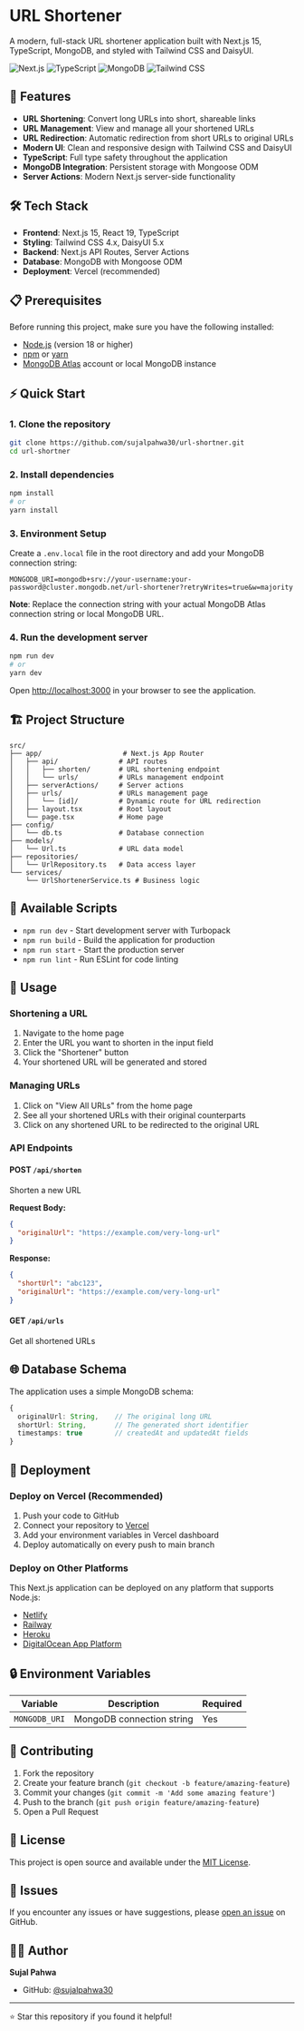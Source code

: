 # URL Shortener

A modern, full-stack URL shortener application built with Next.js 15, TypeScript, MongoDB, and styled with Tailwind CSS and DaisyUI.

![Next.js](https://img.shields.io/badge/Next.js-15.4.6-black?style=flat-square&logo=next.js)
![TypeScript](https://img.shields.io/badge/TypeScript-5.x-blue?style=flat-square&logo=typescript)
![MongoDB](https://img.shields.io/badge/MongoDB-Atlas-green?style=flat-square&logo=mongodb)
![Tailwind CSS](https://img.shields.io/badge/Tailwind_CSS-4.x-38B2AC?style=flat-square&logo=tailwind-css)

## 🚀 Features

- **URL Shortening**: Convert long URLs into short, shareable links
- **URL Management**: View and manage all your shortened URLs
- **URL Redirection**: Automatic redirection from short URLs to original URLs
- **Modern UI**: Clean and responsive design with Tailwind CSS and DaisyUI
- **TypeScript**: Full type safety throughout the application
- **MongoDB Integration**: Persistent storage with Mongoose ODM
- **Server Actions**: Modern Next.js server-side functionality

## 🛠️ Tech Stack

- **Frontend**: Next.js 15, React 19, TypeScript
- **Styling**: Tailwind CSS 4.x, DaisyUI 5.x
- **Backend**: Next.js API Routes, Server Actions
- **Database**: MongoDB with Mongoose ODM
- **Deployment**: Vercel (recommended)

## 📋 Prerequisites

Before running this project, make sure you have the following installed:

- [Node.js](https://nodejs.org/) (version 18 or higher)
- [npm](https://www.npmjs.com/) or [yarn](https://yarnpkg.com/)
- [MongoDB Atlas](https://www.mongodb.com/atlas) account or local MongoDB instance

## ⚡ Quick Start

### 1. Clone the repository

```bash
git clone https://github.com/sujalpahwa30/url-shortner.git
cd url-shortner
```

### 2. Install dependencies

```bash
npm install
# or
yarn install
```

### 3. Environment Setup

Create a `.env.local` file in the root directory and add your MongoDB connection string:

```env
MONGODB_URI=mongodb+srv://your-username:your-password@cluster.mongodb.net/url-shortener?retryWrites=true&w=majority
```

**Note**: Replace the connection string with your actual MongoDB Atlas connection string or local MongoDB URL.

### 4. Run the development server

```bash
npm run dev
# or
yarn dev
```

Open [http://localhost:3000](http://localhost:3000) in your browser to see the application.

## 🏗️ Project Structure

```
src/
├── app/                    # Next.js App Router
│   ├── api/               # API routes
│   │   ├── shorten/       # URL shortening endpoint
│   │   └── urls/          # URLs management endpoint
│   ├── serverActions/     # Server actions
│   ├── urls/              # URLs management page
│   │   └── [id]/          # Dynamic route for URL redirection
│   ├── layout.tsx         # Root layout
│   └── page.tsx           # Home page
├── config/
│   └── db.ts              # Database connection
├── models/
│   └── Url.ts             # URL data model
├── repositories/
│   └── UrlRepository.ts   # Data access layer
└── services/
    └── UrlShortenerService.ts # Business logic
```

## 🔧 Available Scripts

- `npm run dev` - Start development server with Turbopack
- `npm run build` - Build the application for production
- `npm run start` - Start the production server
- `npm run lint` - Run ESLint for code linting

## 📱 Usage

### Shortening a URL

1. Navigate to the home page
2. Enter the URL you want to shorten in the input field
3. Click the "Shortener" button
4. Your shortened URL will be generated and stored

### Managing URLs

1. Click on "View All URLs" from the home page
2. See all your shortened URLs with their original counterparts
3. Click on any shortened URL to be redirected to the original URL

### API Endpoints

#### POST `/api/shorten`
Shorten a new URL

**Request Body:**
```json
{
  "originalUrl": "https://example.com/very-long-url"
}
```

**Response:**
```json
{
  "shortUrl": "abc123",
  "originalUrl": "https://example.com/very-long-url"
}
```

#### GET `/api/urls`
Get all shortened URLs

## 🌐 Database Schema

The application uses a simple MongoDB schema:

```typescript
{
  originalUrl: String,    // The original long URL
  shortUrl: String,       // The generated short identifier
  timestamps: true        // createdAt and updatedAt fields
}
```

## 🚀 Deployment

### Deploy on Vercel (Recommended)

1. Push your code to GitHub
2. Connect your repository to [Vercel](https://vercel.com)
3. Add your environment variables in Vercel dashboard
4. Deploy automatically on every push to main branch

### Deploy on Other Platforms

This Next.js application can be deployed on any platform that supports Node.js:

- [Netlify](https://netlify.com)
- [Railway](https://railway.app)
- [Heroku](https://heroku.com)
- [DigitalOcean App Platform](https://www.digitalocean.com/products/app-platform)

## 🔒 Environment Variables

| Variable | Description | Required |
|----------|-------------|----------|
| `MONGODB_URI` | MongoDB connection string | Yes |

## 🤝 Contributing

1. Fork the repository
2. Create your feature branch (`git checkout -b feature/amazing-feature`)
3. Commit your changes (`git commit -m 'Add some amazing feature'`)
4. Push to the branch (`git push origin feature/amazing-feature`)
5. Open a Pull Request

## 📝 License

This project is open source and available under the [MIT License](LICENSE).

## 🐛 Issues

If you encounter any issues or have suggestions, please [open an issue](https://github.com/sujalpahwa30/url-shortner/issues) on GitHub.

## 👨‍💻 Author

**Sujal Pahwa**
- GitHub: [@sujalpahwa30](https://github.com/sujalpahwa30)

---

⭐ Star this repository if you found it helpful!
